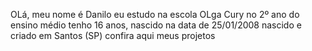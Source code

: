 OLá, meu nome é Danilo 
eu estudo na escola OLga Cury no 2º ano do ensino médio 
tenho 16 anos, nascido na data de 25/01/2008 
nascido e criado em Santos (SP)
confira aqui meus projetos
